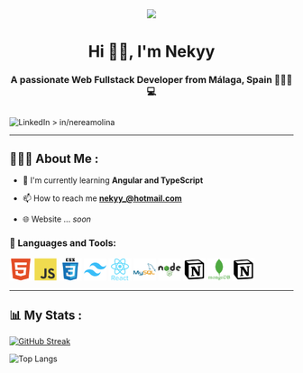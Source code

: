 
<div id="header" align="center">
<img src="https://i.giphy.com/media/v1.Y2lkPTc5MGI3NjExbnJ5NHY0bWZneTJrMXZzZGttb3p5bmhobnIxcTY4ZjI5OWI5MnNpYyZlcD12MV9pbnRlcm5hbF9naWZfYnlfaWQmY3Q9Zw/RbDKaczqWovIugyJmW/giphy.gif" width="200" />

<h1 align="center"> Hi 👋🏼, I'm Nekyy </h1>
<h3 align="center"> A passionate Web Fullstack Developer from Málaga, Spain 💁🏼‍♀️💻 </h3>
</div>

## 
  ![LinkedIn](https://img.shields.io/badge/linkedin-%230077B5.svg?style=for-the-badge&logo=linkedin&logoColor=white) > in/nereamolina

---

## 👩🏼‍💻 About Me : 

- 🌱 I'm currently learning **Angular and TypeScript**

- 📫 How to reach me **nekyy_@hotmail.com**

- 🌐 Website ... <i>soon</i>

<div align="left"> 
<h3> 🔨 Languages and Tools: </h3>
<div>
<img src="https://github.com/devicons/devicon/blob/master/icons/html5/html5-plain.svg" title="HTML5"  width="40" height="40"/>
<img src="https://github.com/devicons/devicon/blob/master/icons/javascript/javascript-original.svg" title="JAVASCRIPT"  width="40" height="40"/>
<img src="https://github.com/devicons/devicon/blob/master/icons/css3/css3-original-wordmark.svg" title="CSS·"  width="40" height="40"/>
  <img src="https://github.com/devicons/devicon/blob/master/icons/tailwindcss/tailwindcss-original.svg" title="Tailwind"  width="40" height="40"/>
<img src="https://github.com/devicons/devicon/blob/master/icons/react/react-original-wordmark.svg" title="REACT"  width="40" height="40"/>
<img src="https://github.com/devicons/devicon/blob/master/icons/mysql/mysql-original-wordmark.svg" title="SQL"  width="40" height="40"/>
<img src="https://github.com/devicons/devicon/blob/master/icons/nodejs/nodejs-original-wordmark.svg" title="NODEJS"  width="40" height="40"/>
<img src="https://github.com/devicons/devicon/blob/master/icons/notion/notion-original.svg" title="NOTION"  width="40" height="40"/>
<img src="https://github.com/devicons/devicon/blob/master/icons/mongodb/mongodb-plain-wordmark.svg" title="MONGO"  width="40" height="40"/>
<img src="https://github.com/devicons/devicon/blob/master/icons/notion/notion-original.svg" title="NOTION"  width="40" height="40"/>
</div>
</div>

---

## 📊 My Stats : 

[![GitHub Streak](https://github-readme-streak-stats.herokuapp.com?user=NekyyM&theme=dracula&hide_border=true&border_radius=5.5&date_format=j%20M%5B%20Y%5D&mode=weekly)](https://git.io/streak-stats)

![Top Langs](https://github-readme-stats.vercel.app/api/top-langs/?username=NekyyM&layout=compact)


